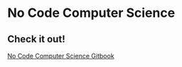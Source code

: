 # No Code Computer Science

## Check it out!
[No Code Computer Science Gitbook](https://app.gitbook.com/@ksmcclay/s/no-code-computer-science/~/drafts/-MLxRaw6fCffvOmREyGc/)
